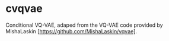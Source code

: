 # cvqvae
Conditional VQ-VAE, adaped from the VQ-VAE code provided by MishaLaskin [https://github.com/MishaLaskin/vqvae]. 